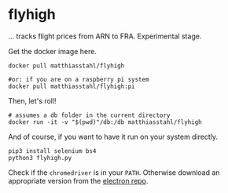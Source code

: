 # flyhigh

... tracks flight prices from ARN to FRA. Experimental stage.

Get the docker image here.
```
docker pull matthiasstahl/flyhigh

#or: if you are on a raspberry pi system
docker pull matthiasstahl/flyhigh:pi
```

Then, let's roll!
```
# assumes a db folder in the current directory
docker run -it -v "$(pwd)"/db:/db matthiasstahl/flyhigh
```

And of course, if you want to have it run on your system directly.
```
pip3 install selenium bs4
python3 flyhigh.py
```
Check if the `chromedriver` is in your `PATH`. Otherwise download
an appropriate version from the [electron repo](https://github.com/electron/electron/releases).
